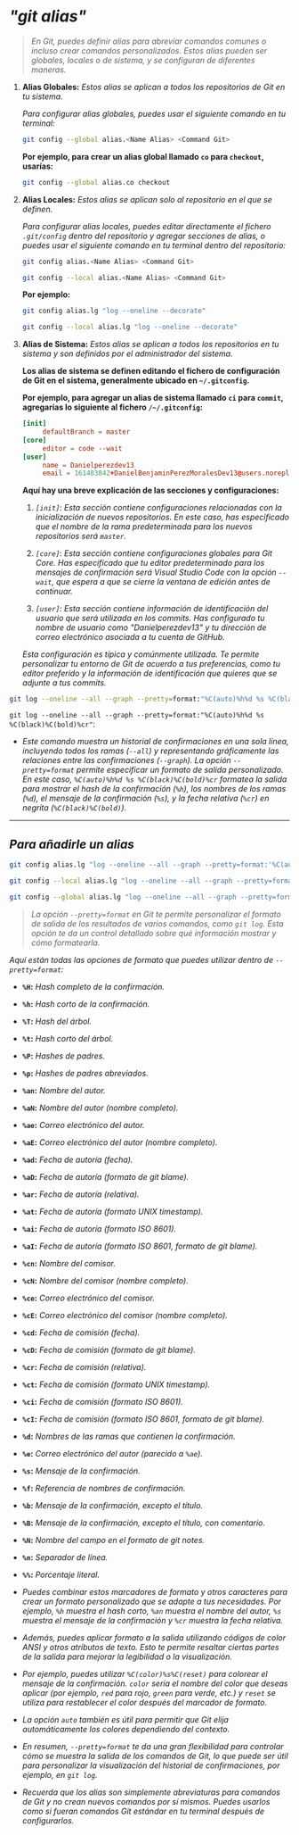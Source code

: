 <!-- Autor: Daniel Benjamin Perez Morales -->
<!-- GitHub: https://github.com/DanielBenjaminPerezMoralesDev13 -->
<!-- GitLab: https://gitlab.com/DanielBenjaminPerezMoralesDev13 -->
<!-- Correo electrónico: danielperezdev@proton.me -->

# ***"git alias"***

> *En Git, puedes definir alias para abreviar comandos comunes o incluso crear comandos personalizados. Estos alias pueden ser globales, locales o de sistema, y se configuran de diferentes maneras.*

1. **Alias Globales:** *Estos alias se aplican a todos los repositorios de Git en tu sistema.*

   *Para configurar alias globales, puedes usar el siguiente comando en tu terminal:*

   ```bash
   git config --global alias.<Name Alias> <Command Git>
   ```

   **Por ejemplo, para crear un alias global llamado `co` para `checkout`, usarías:**

   ```bash
   git config --global alias.co checkout
   ```

2. **Alias Locales:** *Estos alias se aplican solo al repositorio en el que se definen.*

   *Para configurar alias locales, puedes editar directamente el fichero `.git/config` dentro del repositorio y agregar secciones de alias, o puedes usar el siguiente comando en tu terminal dentro del repositorio:*

   ```bash
   git config alias.<Name Alias> <Command Git>
   ```

   ```bash
   git config --local alias.<Name Alias> <Command Git>
   ```

   **Por ejemplo:**

   ```bash
   git config alias.lg "log --oneline --decorate"
   ```

   ```bash
   git config --local alias.lg "log --oneline --decorate"
   ```

3. **Alias de Sistema:** *Estos alias se aplican a todos los repositorios en tu sistema y son definidos por el administrador del sistema.*

   **Los alias de sistema se definen editando el fichero de configuración de Git en el sistema, generalmente ubicado en `~/.gitconfig`.**

   **Por ejemplo, para agregar un alias de sistema llamado `ci` para `commit`, agregarías lo siguiente al fichero `/~/.gitconfig`:**

   ```toml
   [init]
        defaultBranch = master
   [core]
        editor = code --wait
   [user]
        name = Danielperezdev13
        email = 161483842+DanielBenjaminPerezMoralesDev13@users.noreply.github.com
   ```

    **Aquí hay una breve explicación de las secciones y configuraciones:**

    1. *`[init]`*: *Esta sección contiene configuraciones relacionadas con la inicialización de nuevos repositorios. En este caso, has especificado que el nombre de la rama predeterminada para los nuevos repositorios será `master`.*

    2. *`[core]`*: *Esta sección contiene configuraciones globales para Git Core. Has especificado que tu editor predeterminado para los mensajes de confirmación será Visual Studio Code con la opción `--wait`, que espera a que se cierre la ventana de edición antes de continuar.*

    3. *`[user]`*: *Esta sección contiene información de identificación del usuario que será utilizada en los commits. Has configurado tu nombre de usuario como "Danielperezdev13" y tu dirección de correo electrónico asociada a tu cuenta de GitHub.*

    *Esta configuración es típica y comúnmente utilizada. Te permite personalizar tu entorno de Git de acuerdo a tus preferencias, como tu editor preferido y la información de identificación que quieres que se adjunte a tus commits.*

```bash
git log --oneline --all --graph --pretty=format:"%C(auto)%h%d %s %C(black)%C(bold)%cr"
```

`git log --oneline --all --graph --pretty=format:"%C(auto)%h%d %s %C(black)%C(bold)%cr"`:

- *Este comando muestra un historial de confirmaciones en una sola línea, incluyendo todos los ramas (`--all`) y representando gráficamente las relaciones entre las confirmaciones (`--graph`). La opción `--pretty=format` permite especificar un formato de salida personalizado. En este caso, `%C(auto)%h%d %s %C(black)%C(bold)%cr` formatea la salida para mostrar el hash de la confirmación (`%h`), los nombres de los ramas (`%d`), el mensaje de la confirmación (`%s`), y la fecha relativa (`%cr`) en negrita (`%C(black)%C(bold)`).*

---

## ***Para añadirle un alias***

```bash
git config alias.lg "log --oneline --all --graph --pretty=format:'%C(auto)%h%d %s %C(black)%C(bold)%cr'"
```

```bash
git config --local alias.lg "log --oneline --all --graph --pretty=format:'%C(auto)%h%d %s %C(black)%C(bold)%cr'"
```

```bash
git config --global alias.lg "log --oneline --all --graph --pretty=format:'%C(auto)%h%d %s %C(black)%C(bold)%cr'"
```

> *La opción `--pretty=format` en Git te permite personalizar el formato de salida de los resultados de varios comandos, como `git log`. Esta opción te da un control detallado sobre qué información mostrar y cómo formatearla.*

*Aquí están todas las opciones de formato que puedes utilizar dentro de `--pretty=format`:*

- **`%H`:** *Hash completo de la confirmación.*

- **`%h`:** *Hash corto de la confirmación.*

- **`%T`:** *Hash del árbol.*

- **`%t`:** *Hash corto del árbol.*

- **`%P`:** *Hashes de padres.*

- **`%p`:** *Hashes de padres abreviados.*

- **`%an`:** *Nombre del autor.*

- **`%aN`:** *Nombre del autor (nombre completo).*

- **`%ae`:** *Correo electrónico del autor.*

- **`%aE`:** *Correo electrónico del autor (nombre completo).*

- **`%ad`:** *Fecha de autoría (fecha).*

- **`%aD`:** *Fecha de autoría (formato de git blame).*

- **`%ar`:** *Fecha de autoría (relativa).*

- **`%at`:** *Fecha de autoría (formato UNIX timestamp).*

- **`%ai`:** *Fecha de autoría (formato ISO 8601).*

- **`%aI`:** *Fecha de autoría (formato ISO 8601, formato de git blame).*

- **`%cn`:** *Nombre del comisor.*

- **`%cN`:** *Nombre del comisor (nombre completo).*

- **`%ce`:** *Correo electrónico del comisor.*

- **`%cE`:** *Correo electrónico del comisor (nombre completo).*

- **`%cd`:** *Fecha de comisión (fecha).*

- **`%cD`:** *Fecha de comisión (formato de git blame).*

- **`%cr`:** *Fecha de comisión (relativa).*

- **`%ct`:** *Fecha de comisión (formato UNIX timestamp).*

- **`%ci`:** *Fecha de comisión (formato ISO 8601).*

- **`%cI`:** *Fecha de comisión (formato ISO 8601, formato de git blame).*

- **`%d`:** *Nombres de las ramas que contienen la confirmación.*

- **`%e`:** *Correo electrónico del autor (parecido a `%ae`).*

- **`%s`:** *Mensaje de la confirmación.*

- **`%f`:** *Referencia de nombres de confirmación.*

- **`%b`:** *Mensaje de la confirmación, excepto el título.*

- **`%B`:** *Mensaje de la confirmación, excepto el título, con comentario.*

- **`%N`:** *Nombre del campo en el formato de git notes.*

- **`%n`:** *Separador de línea.*

- **`%%`:** *Porcentaje literal.*

- *Puedes combinar estos marcadores de formato y otros caracteres para crear un formato personalizado que se adapte a tus necesidades. Por ejemplo, `%h` muestra el hash corto, `%an` muestra el nombre del autor, `%s` muestra el mensaje de la confirmación y `%cr` muestra la fecha relativa.*

- *Además, puedes aplicar formato a la salida utilizando códigos de color ANSI y otros atributos de texto. Esto te permite resaltar ciertas partes de la salida para mejorar la legibilidad o la visualización.*

- *Por ejemplo, puedes utilizar `%C(color)%s%C(reset)` para colorear el mensaje de la confirmación. `color` sería el nombre del color que deseas aplicar (por ejemplo, `red` para rojo, `green` para verde, etc.) y `reset` se utiliza para restablecer el color después del marcador de formato.*

- *La opción `auto` también es útil para permitir que Git elija automáticamente los colores dependiendo del contexto.*

- *En resumen, `--pretty=format` te da una gran flexibilidad para controlar cómo se muestra la salida de los comandos de Git, lo que puede ser útil para personalizar la visualización del historial de confirmaciones, por ejemplo, en `git log`.*

- *Recuerda que los alias son simplemente abreviaturas para comandos de Git y no crean nuevos comandos por sí mismos. Puedes usarlos como si fueran comandos Git estándar en tu terminal después de configurarlos.*
